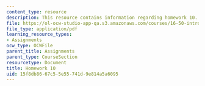 ```yaml
---
content_type: resource
description: This resource contains information regarding homework 10.
file: https://ol-ocw-studio-app-qa.s3.amazonaws.com/courses/16-50-introduction-to-propulsion-systems-spring-2012/15f8db8667c55e55741d9e814a5a6095_MIT16_50S12_hw10.pdf
file_type: application/pdf
learning_resource_types:
- Assignments
ocw_type: OCWFile
parent_title: Assignments
parent_type: CourseSection
resourcetype: Document
title: Homework 10
uid: 15f8db86-67c5-5e55-741d-9e814a5a6095
---
```

